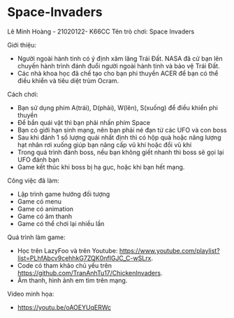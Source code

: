 # Space-Invaders
Lê Minh Hoàng - 21020122- K66CC
Tên trò chơi: Space Invaders

Giới thiệu:
  - Người ngoài hành tinh có ý định xâm lăng Trái Đất. NASA đã cử bạn lên chuyến hành trình đánh đuổi người ngoài hành tinh và bảo vệ Trái Đất.
  - Các nhà khoa học đã chế tạo cho bạn phi thuyền ACER để bạn có thể điều khiển và tiêu diệt trùm Ocram.
  
Cách chơi:
  - Bạn sử dụng phím A(trái), D(phải), W(lên), S(xuống) để điều khiển phi thuyền
  - Để bắn quái vật thì bạn phải nhấn phím Space
  - Bạn có giới hạn sinh mạng, nên bạn phải né đạn từ các UFO và con boss
  - Sau khi đánh 1 số lượng quái nhất định thì có hộp quà hoặc năng lượng hạt nhân rơi xuống giúp bạn nâng cấp vũ khí hoặc đổi vũ khí
  - Trong quá trình đánh boss, nếu bạn không giết nhanh thì boss sẽ gọi lại UFO đánh bạn
  - Game kết thúc khi boss bị hạ gục, hoặc khi bạn hết mạng.
  
Công việc đã làm:
  - Lập trình game hướng đối tượng
  - Game có menu
  - Game có animation
  - Game có âm thanh
  - Game có thể chơi lại nhiều lần
    
Quá trình làm game:
  - Học trên LazyFoo và trên Youtube: https://www.youtube.com/playlist?list=PLhfAbcv9cehhkG7ZQK0nfIGJC_C-wSLrx.
  - Code có tham khảo chủ yếu trên https://github.com/TranAnhTu17/ChickenInvaders.
  - Âm thanh, hình ảnh em tìm trên mạng.
 
Video minh họa:
  - https://youtu.be/oAOEYUqERWc
